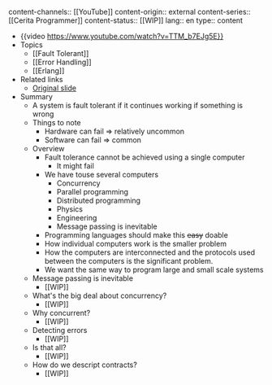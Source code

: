 content-channels:: [[YouTube]]
content-origin:: external
content-series:: [[Cerita Programmer]]
content-status:: [[WIP]]
lang:: en
type:: content

- {{video https://www.youtube.com/watch?v=TTM_b7EJg5E}}
- Topics
  - [[Fault Tolerant]]
  - [[Error Handling]]
  - [[Erlang]]
- Related links
  - [Original slide](https://files.gotocon.com/uploads/slides/conference_9/352/original/do_dont_error_handling.pdf)
- Summary
  - A system is fault tolerant if it continues working if something is wrong
  - Things to note
    - Hardware can fail => relatively uncommon
    - Software can fail => common
  - Overview
    - Fault tolerance cannot be achieved using a single computer
      - It might fail
    - We have touse several computers
      - Concurrency
      - Parallel programming
      - Distributed programming
      - Physics
      - Engineering
      - Message passing is inevitable
    - Programming languages should make this ~~easy~~ doable
    - How individual computers work is the smaller problem
    - How the computers are interconnected and the protocols used between the computers is the significant problem.
    - We want the same way to program large and small scale systems
  - Message passing is inevitable
    - [[WIP]]
  - What's the big deal about concurrency?
    - [[WIP]]
  - Why concurrent?
    - [[WIP]]
  - Detecting errors
    - [[WIP]]
  - Is that all?
    - [[WIP]]
  - How do we descript contracts?
    - [[WIP]]
